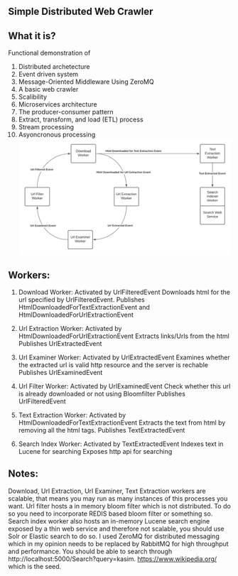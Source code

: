 ## Simple Distributed Web Crawler

## What it is?

Functional demonstration of 
1. Distributed archetecture
2. Event driven system
4. Message-Oriented Middleware Using ZeroMQ
5. A basic web crawler
6. Scalibility
7. Microservices architecture 
8. The producer-consumer pattern
9. Extract, transform, and load (ETL) process
10. Stream processing
11. Asyoncronous processing
![Process diagram](DWC.png?raw=true)
## Workers:
1. Download Worker: 
                    Activated by UrlFilteredEvent
                    Downloads html for the url specified by UrlFilteredEvent.
                    Publishes HtmlDownloadedForTextExtractionEvent and HtmlDownloadedForUrlExtractionEvent
                    
2. Url Extraction Worker: 
                   Activated by HtmlDownloadedForUrlExtractionEvent
                   Extracts links/Urls from the html
                   Publishes UrlExtractedEvent

3. Url Examiner Worker:
                   Activated by UrlExtractedEvent
                   Examines whether the extracted url is valid http resource and the server is rechable
                   Publishes UrlExaminedEvent

4. Url Filter Worker:
                   Activated by UrlExaminedEvent
                   Check whether this url is already downloaded or not using Bloomfilter
                   Publishes UrlFilteredEvent

5. Text Extraction Worker:
                   Activated by HtmlDownloadedForTextExtractionEvent
                   Extracts the text from html by removing all the html tags.
                   Publishes TextExtractedEvent

6. Search Index Worker:
                   Activated by TextExtractedEvent
                   Indexes text in Lucene for searching
                   Exposes http api for searching
                   
## Notes:
Download, Url Extraction, Url Examiner, Text Extraction workers are scalable, that means you may run as many instances of this processes you want. Url filter hosts a in memory bloom filter which is not distributed. To do so you need to incorporate REDIS based bloom filter or something so. Search index worker also hosts an in-memory Lucene search engine exposed by a thin web service and therefore not scalable, you should use Solr or Elastic search to do so. I used ZeroMQ for distributed messaging which in my opinion needs to be replaced by RabbitMQ for high throughput and performance. You should be able to search through http://localhost:5000/Search?query=kasim. https://www.wikipedia.org/ which is the seed.

